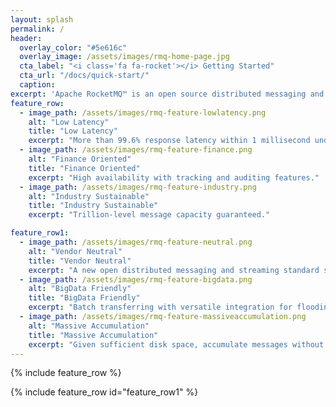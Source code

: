 ```yaml
---
layout: splash
permalink: /
header:
  overlay_color: "#5e616c"
  overlay_image: /assets/images/rmq-home-page.jpg
  cta_label: "<i class='fa fa-rocket'></i> Getting Started"
  cta_url: "/docs/quick-start/"
  caption:
excerpt: 'Apache RocketMQ™ is an open source distributed messaging and streaming data platform.<br /> <small><a href="/release_notes/release-notes-4.1.0-incubating/">Latest release v4.1.0-incubating</a></small><br /><br /> {::nomarkdown}<iframe style="display: inline-block;" src="https://ghbtns.com/github-btn.html?user=apache&repo=rocketmq&type=star&count=true&size=large" frameborder="0" scrolling="0" width="160px" height="30px"></iframe> <iframe style="display: inline-block;" src="https://ghbtns.com/github-btn.html?user=apache&repo=rocketmq&type=fork&count=true&size=large" frameborder="0" scrolling="0" width="158px" height="30px"></iframe>{:/nomarkdown}'
feature_row:
  - image_path: /assets/images/rmq-feature-lowlatency.png
    alt: "Low Latency"
    title: "Low Latency"
    excerpt: "More than 99.6% response latency within 1 millisecond under high pressure."
  - image_path: /assets/images/rmq-feature-finance.png
    alt: "Finance Oriented"
    title: "Finance Oriented"
    excerpt: "High availability with tracking and auditing features."
  - image_path: /assets/images/rmq-feature-industry.png
    alt: "Industry Sustainable"
    title: "Industry Sustainable"
    excerpt: "Trillion-level message capacity guaranteed."

feature_row1:
  - image_path: /assets/images/rmq-feature-neutral.png
    alt: "Vendor Neutral"
    title: "Vendor Neutral"
    excerpt: "A new open distributed messaging and streaming standard since latest 4.1 version."
  - image_path: /assets/images/rmq-feature-bigdata.png
    alt: "BigData Friendly"
    title: "BigData Friendly"
    excerpt: "Batch transferring with versatile integration for flooding throughput."
  - image_path: /assets/images/rmq-feature-massiveaccumulation.png
    alt: "Massive Accumulation"
    title: "Massive Accumulation"
    excerpt: "Given sufficient disk space, accumulate messages without performance loss."
---
```


{% include feature_row %}

{% include feature_row id="feature_row1" %}
